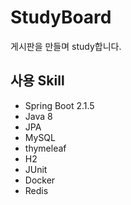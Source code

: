 # StudyBoard
게시판을 만들며 study합니다.

## 사용 Skill
- Spring Boot 2.1.5
- Java 8
- JPA
- MySQL
- thymeleaf
- H2
- JUnit
- Docker
- Redis